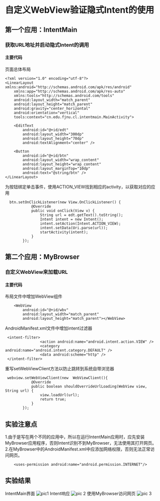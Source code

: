# 自定义WebView验证隐式Intent的使用
## 第一个应用：IntentMain
### 获取URL地址并启动隐式Intent的调用
#### 主要代码
页面总体布局
```
<?xml version="1.0" encoding="utf-8"?>
<LinearLayout xmlns:android="http://schemas.android.com/apk/res/android"
    xmlns:app="http://schemas.android.com/apk/res-auto"
    xmlns:tools="http://schemas.android.com/tools"
    android:layout_width="match_parent"
    android:layout_height="match_parent"
    android:gravity="center_horizontal"
    android:orientation="vertical"
    tools:context="cn.edu.fjnu.cl.intentmain.MainActivity">

    <EditText
        android:id="@+id/edt"
        android:layout_width="300dp"
        android:layout_height="70dp"
        android:textAlignment="center" />

    <Button
        android:id="@+id/btn"
        android:layout_width="wrap_content"
        android:layout_height="wrap_content"
        android:layout_marginTop="10dp"
        android:text="@string/btn" />
</LinearLayout>
```

为按钮绑定单击事件，使用ACTION_VIEW找到相应的activity，以获取对应的应用
```
  btn.setOnClickListener(new View.OnClickListener() {
            @Override
            public void onClick(View v) {
                String url = edt.getText().toString();
                Intent intent = new Intent();
                intent.setAction(Intent.ACTION_VIEW);
                intent.setData(Uri.parse(url));
                startActivity(intent);
            }
        });
```
## 第二个应用：MyBrowser
### 自定义WebView来加载URL
#### 主要代码
布局文件中增加WebView组件
```
    <WebView
        android:id="@+id/wbv"
        android:layout_width="match_parent"
        android:layout_height="match_parent"></WebView>
```
AndroidManifest.xml文件中增加intent过滤器
```
 <intent-filter>
                <action android:name="android.intent.action.VIEW" />
                <category android:name="android.intent.category.DEFAULT" />
                <data android:scheme="http" />
 </intent-filter>
```
重写setWebViewClient方法以防止跳转到系统自带浏览器
```
 webview.setWebViewClient(new  WebViewClient(){
            @Override
            public boolean shouldOverrideUrlLoading(WebView view, String url) {
                view.loadUrl(url);
                return true;
            }
        });
```
## 实验注意点
1.由于是写在两个不同的应用中，所以在运行IntentMain应用时，应先安装MyBrowser应用程序，否则Intent识别不到MyBrowser，无法使用其打开网页。
2.在MyBrowser中的AndroidManifest.xml中应添加网络权限，否则无法正常访问网页。
```
    <uses-permission android:name="android.permission.INTERNET"/>
```
## 实验结果
IntentMain界面
![pic1](https://github.com/Xxy-fjnu/Android_lab/blob/master/screenshots/lab4/1.png)
Intent响应
![pic 2](https://github.com/Xxy-fjnu/Android_lab/blob/master/screenshots/lab4/2.png)
使用MyBrowser访问网页
![pic 3](https://github.com/Xxy-fjnu/Android_lab/blob/master/screenshots/lab4/3.png)
